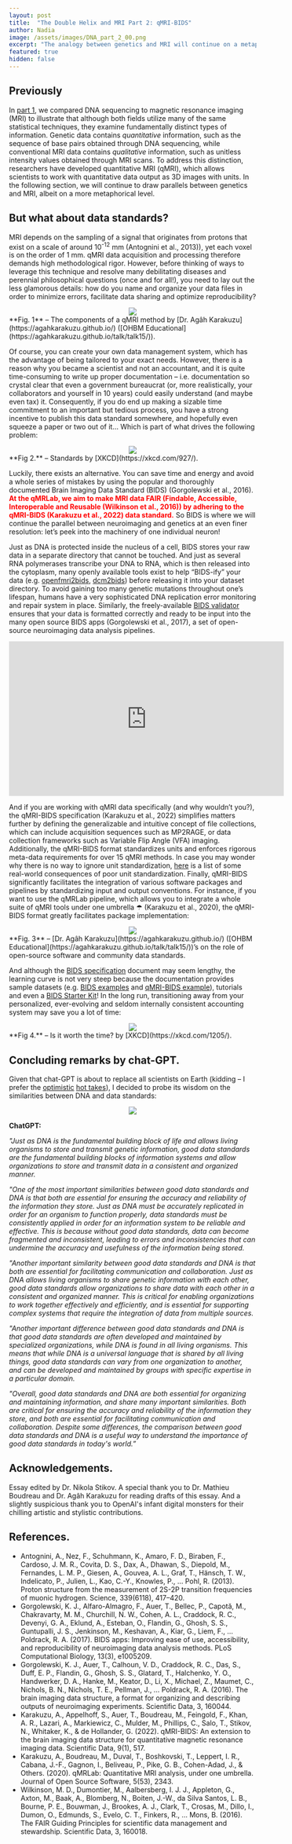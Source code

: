 ```yaml
---
layout: post
title:  "The Double Helix and MRI Part 2: qMRI-BIDS"
author: Nadia
image: /assets/images/DNA_part_2_00.png
excerpt: "The analogy between genetics and MRI will continue on a metaphorical level as we dive into our cellular machinery and qMRI-BIDS (Karakuzu et al. 2022)."
featured: true
hidden: false
---
```


## Previously

In [part 1](https://qmrlab.org/2022/12/20/DNA-qMRI-part-1.html), we compared DNA sequencing to magnetic resonance imaging (MRI) to illustrate that although both fields utilize many of the same statistical techniques, they examine fundamentally distinct types of information. Genetic data contains _quantitative_ information, such as the sequence of base pairs obtained through DNA sequencing, while conventional MRI data contains _qualitative_ information, such as unitless intensity values obtained through MRI scans. To address this distinction, researchers have developed quantitative MRI (qMRI), which allows scientists to work with quantitative data output as 3D images with units. In the following section, we will continue to draw parallels between genetics and MRI, albeit on a more metaphorical level.

## But what about data standards?

MRI depends on the sampling of a signal that originates from protons that exist on a scale of around 10<sup>-12</sup> mm (Antognini et al., 2013)), yet each voxel is on the order of 1 mm. qMRI data acquisition and processing therefore demands high methodological rigor. However, before thinking of ways to leverage this technique and resolve many debilitating diseases and perennial philosophical questions (once and for all!), you need to lay out the less glamorous details: how do you name and organize your data files in order to minimize errors, facilitate data sharing and optimize reproducibility?

<center><img src="{{ site.baseurl }}/assets/images/DNA_part_2_01.png"/></center>**Fig. 1** – The components of a qMRI method by [Dr. Agâh Karakuzu](https://agahkarakuzu.github.io/) ([OHBM Educational](https://agahkarakuzu.github.io/talk/talk15/)).

Of course, you can create your own data management system, which has the advantage of being tailored to your exact needs. However, there is a reason why you became a scientist and not an accountant, and it is quite time-consuming to write up proper documentation – i.e. documentation so crystal clear that even a government bureaucrat (or, more realistically, your collaborators and yourself in 10 years) could easily understand (and maybe even tax) it. Consequently, if you do end up making a sizable time commitment to an important but tedious process, you have a strong incentive to publish this data standard somewhere, and hopefully even squeeze a paper or two out of it… Which is part of what drives the following problem:

<center><img src="{{ site.baseurl }}/assets/images/DNA_part_2_02.png"/></center>**Fig 2.** – Standards by [XKCD](https://xkcd.com/927/).

Luckily, there exists an alternative. You can save time and energy and avoid a whole series of mistakes by using the popular and thoroughly documented Brain Imaging Data Standard (BIDS) (Gorgolewski et al., 2016). <font color="red">**At the qMRLab, we aim to make MRI data FAIR (Findable, Accessible, Interoperable and Reusable (Wilkinson et al., 2016)) by adhering to the qMRI-BIDS (Karakuzu et al., 2022) data standard.**</font> So BIDS is where we will continue the parallel between neuroimaging and genetics at an even finer resolution: let’s peek into the machinery of one individual neuron! 

Just as DNA is protected inside the nucleus of a cell, BIDS stores your raw data in a separate directory that cannot be touched. And just as several RNA polymerases transcribe your DNA to RNA, which is then released into the cytoplasm, many openly available tools exist to help “BIDS-ify” your data (e.g. [openfmri2bids](https://github.com/bids-standard/openfmri2bids), [dcm2bids](https://unfmontreal.github.io/Dcm2Bids/)) before releasing it into your dataset directory. To avoid gaining too many genetic mutations throughout one’s lifespan, humans have a very sophisticated DNA replication error monitoring and repair system in place. Similarly, the freely-available [BIDS validator](https://bids.neuroimaging.io/) ensures that your data is formatted correctly and ready to be input into the many open source BIDS apps (Gorgolewski et al., 2017), a set of open-source neuroimaging data analysis pipelines.

<center><iframe width="560" height="315" src="https://www.youtube.com/embed/gG7uCskUOrA" title="YouTube video player" frameborder="0" allow="accelerometer; autoplay; clipboard-write; encrypted-media; gyroscope; picture-in-picture" allowfullscreen></iframe></center>

And if you are working with qMRI data specifically (and why wouldn’t you?), the qMRI-BIDS specification (Karakuzu et al., 2022) simplifies matters further by defining the generalizable and intuitive concept of file collections, which can include acquisition sequences such as MP2RAGE, or data collection frameworks such as Variable Flip Angle (VFA) imaging. Additionally, the qMRI-BIDS format standardizes units and enforces rigorous meta-data requirements for over 15 qMRI methods. In case you may wonder why there is no way to ignore unit standardization, [here](https://gizmodo.com/five-massive-screw-ups-that-wouldnt-have-happened-if-we-1828746184) is a list of some real-world consequences of poor unit standardization. Finally, qMRI-BIDS significantly facilitates the integration of various software packages and pipelines by standardizing input and output conventions. For instance, if you want to use the qMRLab pipeline, which allows you to integrate a whole suite of qMRI tools under one umbrella ☂ (Karakuzu et al., 2020), the qMRI-BIDS format greatly facilitates package implementation:

<center><img src="{{ site.baseurl }}/assets/images/DNA_part_2_03.png"/></center>**Fig. 3** – [Dr. Agâh Karakuzu](https://agahkarakuzu.github.io/) ([OHBM Educational](https://agahkarakuzu.github.io/talk/talk15/))’s on the role of open-source software and community data standards.

And although the [BIDS specification](https://bids-specification.readthedocs.io/en/stable/) document may seem lengthy, the learning curve is not very steep because the documentation provides sample datasets (e.g. [BIDS examples](https://github.com/bids-standard/bids-examples)  and [qMRI-BIDS example](https://osf.io/k4bs5/)), tutorials and even a [BIDS Starter Kit](https://bids-standard.github.io/bids-starter-kit/)! In the long run, transitioning away from your personalized, ever-evolving and seldom internally consistent accounting system may save you a lot of time:

<center><img src="{{ site.baseurl }}/assets/images/DNA_part_2_04.png"/></center>**Fig 4.** – Is it worth the time? by [XKCD](https://xkcd.com/1205/).

## Concluding remarks by chat-GPT.

Given that chat-GPT is about to replace all scientists on Earth (kidding – I prefer the [optimistic](https://qantarot.substack.com/p/chatgpt-and-galactica-are-taking) [hot takes](https://noahpinion.substack.com/p/generative-ai-autocomplete-for-everything)), I decided to probe its wisdom on the similarities between DNA and data standards:

<center><img src="{{ site.baseurl }}/assets/images/DNA_part_2_05.png"/></center>

**ChatGPT:**

_"Just as DNA is the fundamental building block of life and allows living organisms to store and transmit genetic information, good data standards are the fundamental building blocks of information systems and allow organizations to store and transmit data in a consistent and organized manner._

_"One of the most important similarities between good data standards and DNA is that both are essential for ensuring the accuracy and reliability of the information they store. Just as DNA must be accurately replicated in order for an organism to function properly, data standards must be consistently applied in order for an information system to be reliable and effective. This is because without good data standards, data can become fragmented and inconsistent, leading to errors and inconsistencies that can undermine the accuracy and usefulness of the information being stored._

_"Another important similarity between good data standards and DNA is that both are essential for facilitating communication and collaboration. Just as DNA allows living organisms to share genetic information with each other, good data standards allow organizations to share data with each other in a consistent and organized manner. This is critical for enabling organizations to work together effectively and efficiently, and is essential for supporting complex systems that require the integration of data from multiple sources._

_"Another important difference between good data standards and DNA is that good data standards are often developed and maintained by specialized organizations, while DNA is found in all living organisms. This means that while DNA is a universal language that is shared by all living things, good data standards can vary from one organization to another, and can be developed and maintained by groups with specific expertise in a particular domain._

_"Overall, good data standards and DNA are both essential for organizing and maintaining information, and share many important similarities. Both are critical for ensuring the accuracy and reliability of the information they store, and both are essential for facilitating communication and collaboration. Despite some differences, the comparison between good data standards and DNA is a useful way to understand the importance of good data standards in today's world.”_

## Acknowledgements.
Essay edited by Dr. Nikola Stikov. A special thank you to Dr. Mathieu Boudreau and Dr. Agâh Karakuzu for reading drafts of this essay. And a slightly suspicious thank you to OpenAI's infant digital monsters for their chilling artistic and stylistic contributions.

## References.
* Antognini, A., Nez, F., Schuhmann, K., Amaro, F. D., Biraben, F., Cardoso, J. M. R., Covita, D. S., Dax, A., Dhawan, S., Diepold, M., Fernandes, L. M. P., Giesen, A., Gouvea, A. L., Graf, T., Hänsch, T. W., Indelicato, P., Julien, L., Kao, C.-Y., Knowles, P., … Pohl, R. (2013). Proton structure from the measurement of 2S-2P transition frequencies of muonic hydrogen. Science, 339(6118), 417–420.
* Gorgolewski, K. J., Alfaro-Almagro, F., Auer, T., Bellec, P., Capotă, M., Chakravarty, M. M., Churchill, N. W., Cohen, A. L., Craddock, R. C., Devenyi, G. A., Eklund, A., Esteban, O., Flandin, G., Ghosh, S. S., Guntupalli, J. S., Jenkinson, M., Keshavan, A., Kiar, G., Liem, F., … Poldrack, R. A. (2017). BIDS apps: Improving ease of use, accessibility, and reproducibility of neuroimaging data analysis methods. PLoS Computational Biology, 13(3), e1005209.
* Gorgolewski, K. J., Auer, T., Calhoun, V. D., Craddock, R. C., Das, S., Duff, E. P., Flandin, G., Ghosh, S. S., Glatard, T., Halchenko, Y. O., Handwerker, D. A., Hanke, M., Keator, D., Li, X., Michael, Z., Maumet, C., Nichols, B. N., Nichols, T. E., Pellman, J., … Poldrack, R. A. (2016). The brain imaging data structure, a format for organizing and describing outputs of neuroimaging experiments. Scientific Data, 3, 160044.
* Karakuzu, A., Appelhoff, S., Auer, T., Boudreau, M., Feingold, F., Khan, A. R., Lazari, A., Markiewicz, C., Mulder, M., Phillips, C., Salo, T., Stikov, N., Whitaker, K., & de Hollander, G. (2022). qMRI-BIDS: An extension to the brain imaging data structure for quantitative magnetic resonance imaging data. Scientific Data, 9(1), 517.
* Karakuzu, A., Boudreau, M., Duval, T., Boshkovski, T., Leppert, I. R., Cabana, J.-F., Gagnon, I., Beliveau, P., Pike, G. B., Cohen-Adad, J., & Others. (2020). qMRLab: Quantitative MRI analysis, under one umbrella. Journal of Open Source Software, 5(53), 2343.
* Wilkinson, M. D., Dumontier, M., Aalbersberg, I. J. J., Appleton, G., Axton, M., Baak, A., Blomberg, N., Boiten, J.-W., da Silva Santos, L. B., Bourne, P. E., Bouwman, J., Brookes, A. J., Clark, T., Crosas, M., Dillo, I., Dumon, O., Edmunds, S., Evelo, C. T., Finkers, R., … Mons, B. (2016). The FAIR Guiding Principles for scientific data management and stewardship. Scientific Data, 3, 160018.
